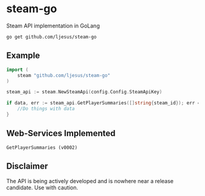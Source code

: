 # steam-go
Steam API implementation in GoLang

    go get github.com/ljesus/steam-go

Example
-------

```go
import (
	steam "github.com/ljesus/steam-go"
)

steam_api := steam.NewSteamApi(config.Config.SteamApiKey)

if data, err := steam_api.GetPlayerSummaries([]string{steam_id}); err == nil {
	//Do things with data
}
```

Web-Services Implemented
---------

	GetPlayerSummaries (v0002)
	

Disclaimer
--------

The API is being actively developed and is nowhere near a release candidate. Use with caution.
